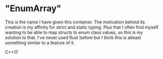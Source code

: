 # "EnumArray"
This is the name I have given this container. The motivation behind its 
creation is my affinity for strict and static typing. Plus that I often find 
myself wanting to be able to map structs to enum class values, so this is 
my solution to that. I've never used Rust before but I think this is atleast 
something similar to a feature of it.

C++17